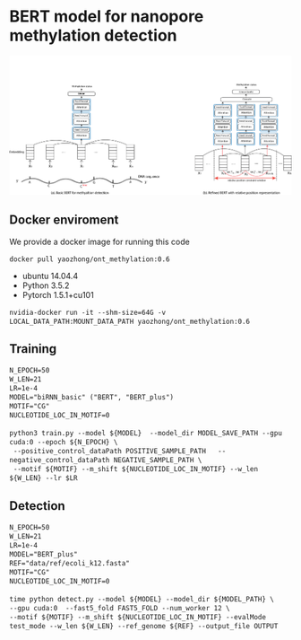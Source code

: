 # BERT model for nanopore methylation detection


![](figures/BERT_model_refined.png)

## Docker enviroment
We provide a docker image for running this code
```
docker pull yaozhong/ont_methylation:0.6
```
* ubuntu 14.04.4
* Python 3.5.2
* Pytorch 1.5.1+cu101
```
nvidia-docker run -it --shm-size=64G -v LOCAL_DATA_PATH:MOUNT_DATA_PATH yaozhong/ont_methylation:0.6
```

## Training

```
N_EPOCH=50
W_LEN=21
LR=1e-4
MODEL="biRNN_basic" ("BERT", "BERT_plus")
MOTIF="CG"
NUCLEOTIDE_LOC_IN_MOTIF=0

python3 train.py --model ${MODEL}  --model_dir MODEL_SAVE_PATH --gpu cuda:0 --epoch ${N_EPOCH} \
 --positive_control_dataPath POSITIVE_SAMPLE_PATH   --negative_control_dataPath NEGATIVE_SAMPLE_PATH \
 --motif ${MOTIF} --m_shift ${NUCLEOTIDE_LOC_IN_MOTIF} --w_len ${W_LEN} --lr $LR 
```

## Detection
```
N_EPOCH=50
W_LEN=21
LR=1e-4
MODEL="BERT_plus" 
REF="data/ref/ecoli_k12.fasta"
MOTIF="CG"
NUCLEOTIDE_LOC_IN_MOTIF=0

time python detect.py --model ${MODEL} --model_dir ${MODEL_PATH} \
--gpu cuda:0  --fast5_fold FAST5_FOLD --num_worker 12 \
--motif ${MOTIF} --m_shift ${NUCLEOTIDE_LOC_IN_MOTIF} --evalMode test_mode --w_len ${W_LEN} --ref_genome ${REF} --output_file OUTPUT
```
